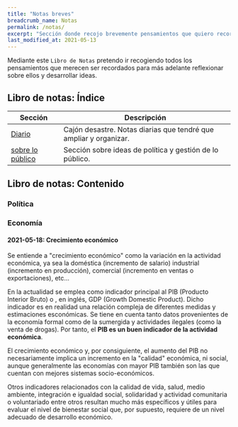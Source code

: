 ```yaml
---
title: "Notas breves"
breadcrumb_name: Notas
permalink: /notas/
excerpt: "Sección donde recojo brevemente pensamientos que quiero recordar para más adelante desarrollarlos en un artículo."
last_modified_at: 2021-05-13
---
```


Mediante este `Libro de Notas` pretendo ir recogiendo todos los pensamientos que merecen ser recordados para más adelante reflexionar sobre ellos y desarrollar ideas. 


## Libro de notas: Índice

| Sección | Descripción |
| - | - |
| [Diario](diario/) | Cajón desastre. Notas diarias que tendré que ampliar y organizar. |
| [sobre lo público](publico/) | Sección sobre ideas de política y gestión de lo público. |

## Libro de notas: Contenido

### Política

### Economía

#### 2021-05-18: Crecimiento económico

Se entiende a "crecimiento económico" como la variación en la actividad económica, ya sea la doméstica (incremento de salario) industrial  (incremento en producción), comercial (incremento en ventas o exportaciones), etc...

En la actualidad se emplea como indicador principal al PIB (Producto Interior Bruto) o , en inglés, GDP (Growth Domestic Product). Dicho indicador es en realidad una relación compleja de diferentes medidas y estimaciones esconómicas. Se tiene en cuenta tanto datos provenientes de la economía formal como de la sumergida y actividades ilegales (como la venta de drogas). Por tanto, el **PIB es un buen indicador de la actividad económica**.

El crecimiento económico y, por consiguiente, el aumento del PIB no necesariamente implica un incremento en la "calidad" económica, ni social, aunque generalmente las economías con mayor PIB también son las que cuentan con mejores sistemas socio-económicos.

Otros indicadores relacionados con la calidad de vida, salud, medio ambiente, integración e igualdad social, solidaridad y actividad comunitaria o voluntariado entre otros resultan mucho más específicos y útiles para evaluar el nivel de bienestar social que, por supuesto, requiere de un nivel adecuado de desarrollo económico.
